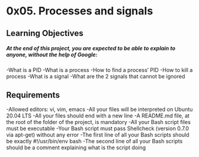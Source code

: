 # 0x05. Processes and signals

## Learning Objectives

##### At the end of this project, you are expected to be able to explain to anyone, without the help of Google:

-What is a PID
-What is a process
-How to find a process’ PID
-How to kill a process
-What is a signal
-What are the 2 signals that cannot be ignored

## Requirements

-Allowed editors: vi, vim, emacs
-All your files will be interpreted on Ubuntu 20.04 LTS
-All your files should end with a new line
-A README.md file, at the root of the folder of the project, is mandatory
-All your Bash script files must be executable
-Your Bash script must pass Shellcheck (version 0.7.0 via apt-get) without any error
-The first line of all your Bash scripts should be exactly #!/usr/bin/env bash
-The second line of all your Bash scripts should be a comment explaining what is the script doing
